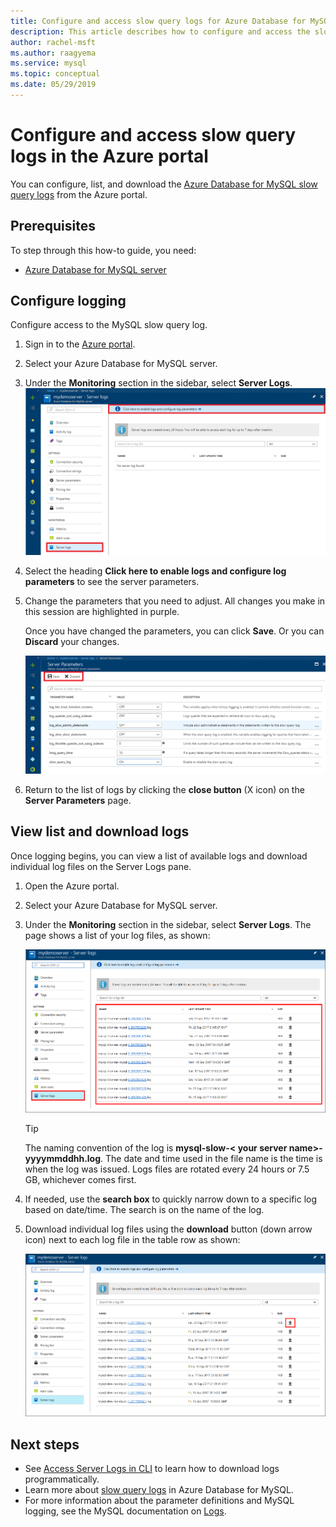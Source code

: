 ```yaml
---
title: Configure and access slow query logs for Azure Database for MySQL in Azure Portal
description: This article describes how to configure and access the slow logs in Azure Database for MySQL from the Azure Portal.
author: rachel-msft
ms.author: raagyema
ms.service: mysql
ms.topic: conceptual
ms.date: 05/29/2019
---
```


# Configure and access slow query logs in the Azure portal

You can configure, list, and download the [Azure Database for MySQL slow query logs](concepts-server-logs.md) from the Azure portal.

## Prerequisites
To step through this how-to guide, you need:
- [Azure Database for MySQL server](quickstart-create-mysql-server-database-using-azure-portal.md)

## Configure logging
Configure access to the MySQL slow query log. 

1. Sign in to the [Azure portal](https://portal.azure.com/).

2. Select your Azure Database for MySQL server.

3. Under the **Monitoring** section in the sidebar, select **Server Logs**. 
   ![Select Server logs, Click to configure](./media/howto-configure-server-logs-in-portal/1-select-server-logs-configure.png)

4. Select the heading **Click here to enable logs and configure log parameters** to see the server parameters.

5. Change the parameters that you need to adjust. All changes you make in this session are highlighted in purple. 

   Once you have changed the parameters, you can click **Save**. Or you can **Discard** your changes.

   ![Click save or discard](./media/howto-configure-server-logs-in-portal/3-save-discard.png)

6. Return to the list of logs by clicking the **close button** (X icon) on the **Server Parameters** page.

## View list and download logs
Once logging begins, you can view a list of available logs and download individual log files on the Server Logs pane. 

1. Open the Azure portal.

2. Select your Azure Database for MySQL server.

3. Under the **Monitoring** section in the sidebar, select **Server Logs**. The page shows a list of your log files, as shown:

   ![List of Logs](./media/howto-configure-server-logs-in-portal/4-server-logs-list.png)

   > [!TIP]
   > The naming convention of the log is **mysql-slow-< your server name>-yyyymmddhh.log**. The date and time used in the file name is the time is when the log was issued. Logs files are rotated every 24 hours or 7.5 GB, whichever comes first.

4. If needed, use the **search box** to quickly narrow down to a specific log based on date/time. The search is on the name of the log.

5. Download individual log files using the **download** button (down arrow icon) next to each log file in the table row as shown:

   ![Click download icon](./media/howto-configure-server-logs-in-portal/5-download.png)


## Next steps
- See [Access Server Logs in CLI](howto-configure-server-logs-in-cli.md) to learn how to download logs programmatically.
- Learn more about [slow query logs](concepts-server-logs.md) in Azure Database for MySQL. 
- For more information about the parameter definitions and MySQL logging, see the MySQL documentation on [Logs](https://dev.mysql.com/doc/refman/5.7/en/slow-query-log.html).

